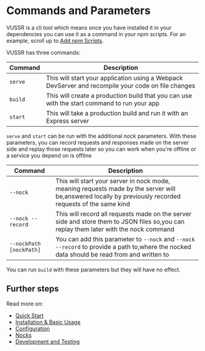 # Commands and Parameters

VUSSR is a cli tool which means once you have installed it in your dependencies you can use it as a
command in your npm scripts. For an example, scroll up to [Add npm Scripts](#add-npm-scripts).

VUSSR has three commands:

| Command | Description                                                                                        |
| ------- | -------------------------------------------------------------------------------------------------- |
| `serve` | This will start your application using a Webpack DevServer and recompile your code on file changes |
| `build` | This will create a production build that you can use with the start command to run your app        |
| `start` | This will take a production build and run it with an Express server                                |

`serve` and `start` can be run with the additional _nock_ parameters. With these parameters, you can record
requests and responses made on the server side and replay those requests later so you can work when you're
offline or a service you depend on is offline

| Command                 | Description                                                                                                                                             |
| ----------------------- | ------------------------------------------------------------------------------------------------------------------------------------------------------- |
| `--nock`                | This will start your server in nock mode, meaning requests made by the server will be,answered locally by previously recorded requests of the same kind |
| `--nock --record`       | This will record all requests made on the server side and store them to JSON files so,you can replay them later with the nock command                   |
| `--nockPath [nockPath]` | You can add this parameter to `--nock` and `--nock --record` to provide a path to,where the nocked data should be read from and written to              |

You can run `build` with these parameters but they will have no effect.

## Further steps

Read more on:

- [Quick Start](../#quick-start)
- [Installation & Basic Usage](./installation-basic-usage.md)
- [Configuration](./configuration.md)
- [Nocks](./nocks.md)
- [Development and Testing](./development-and-testing.md)

